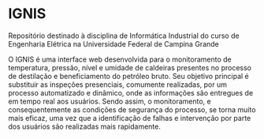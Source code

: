 # IGNIS
Repositório destinado à disciplina de Informática Industrial do curso de Engenharia Elétrica na Universidade Federal de Campina Grande

O IGNIS é uma interface web desenvolvida para o monitoramento de temperatura, pressão, nível e umidade de caldeiras presentes no processo de destilação e beneficiamento do petróleo bruto. Seu objetivo principal é substituir as inspeções presenciais, comumente realizadas, por um processo automatizado e dinâmico, onde as informações são entregues de em tempo real aos usuários. Sendo assim, o monitoramento, e consequentemente as condições de segurança do processo, se torna muito mais eficaz, uma vez que a identificação de falhas e intervenção por parte dos usuários são realizadas mais rapidamente. 
